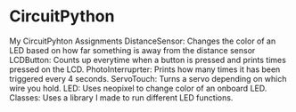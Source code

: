 
# CircuitPython
My CircuitPyhton Assignments
DistanceSensor: Changes the color of an LED based on how far something 
is away from the distance sensor
LCDButton: Counts up everytime when a button is pressed and prints times pressed on the LCD. 
PhotoInterruprter: Prints how many times it has been triggered every 4 seconds.
ServoTouch: Turns a servo depending on which wire you hold.
LED: Uses neopixel to change color of an onboard LED. 
Classes: Uses a library I made to run different LED functions.
